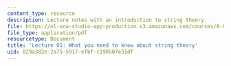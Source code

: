 ```yaml
---
content_type: resource
description: Lecture notes with an introduction to string theory.
file: https://ol-ocw-studio-app-production.s3.amazonaws.com/courses/8-821-string-theory-fall-2008/829a382e2a755917efbfc190507e51df_lecture01.pdf
file_type: application/pdf
resourcetype: Document
title: 'Lecture 01: What you need to know about string theory'
uid: 829a382e-2a75-5917-efbf-c190507e51df
---
```

